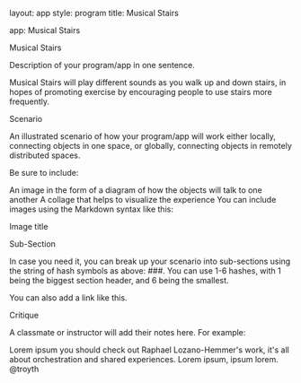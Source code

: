 layout: app style: program title: Musical Stairs

app: Musical Stairs

Musical Stairs

Description of your program/app in one sentence.

Musical Stairs will play different sounds as you walk up and down stairs, in hopes of promoting exercise by encouraging people to use stairs more frequently. 

Scenario

An illustrated scenario of how your program/app will work either locally, connecting objects in one space, or globally, connecting objects in remotely distributed spaces.

Be sure to include:

An image in the form of a diagram of how the objects will talk to one another
A collage that helps to visualize the experience
You can include images using the Markdown syntax like this:

Image title

Sub-Section

In case you need it, you can break up your scenario into sub-sections using the string of hash symbols as above: ###. You can use 1-6 hashes, with 1 being the biggest section header, and 6 being the smallest.

You can also add a link like this.

Critique

A classmate or instructor will add their notes here. For example:

Lorem ipsum you should check out Raphael Lozano-Hemmer's work, it's all about orchestration and shared experiences. Lorem ipsum, ipsum lorem.
@troyth
